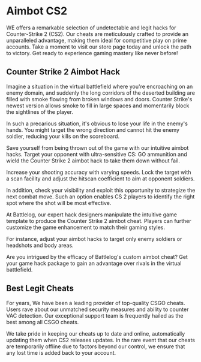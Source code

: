 # Aimbot CS2 
WE offers a remarkable selection of undetectable and legit hacks for Counter-Strike 2 (CS2). Our cheats are meticulously crafted to provide an unparalleled advantage, making them ideal for competitive play on prime accounts. Take a moment to visit our store page today and unlock the path to victory. Get ready to experience gaming mastery like never before!

## Counter Strike 2 Aimbot Hack
Imagine a situation in the virtual battlefield where you're encroaching on an enemy domain, and suddenly the long corridors of the deserted building are filled with smoke flowing from broken windows and doors. Counter Strike's newest version allows smoke to fill in large spaces and momentarily block the sightlines of the player.

In such a precarious situation, it's obvious to lose your life in the enemy's hands. You might target the wrong direction and cannot hit the enemy soldier, reducing your kills on the scoreboard.

Save yourself from being thrown out of the game with our intuitive aimbot hacks. Target your opponent with ultra-sensitive CS: GO ammunition and wield the Counter Strike 2 aimbot hack to take them down without fail.

Increase your shooting accuracy with varying speeds. Lock the target with a scan facility and adjust the hitscan coefficient to aim at opponent soldiers. 

In addition, check your visibility and exploit this opportunity to strategize the next combat move. Such an option enables CS 2 players to identify the right spot where the shot will be most effective.

At Battlelog, our expert hack designers manipulate the intuitive game template to produce the Counter Strike 2 aimbot cheat. Players can further customize the game enhancement to match their gaming styles.

For instance, adjust your aimbot hacks to target only enemy soldiers or headshots and body areas.

Are you intrigued by the efficacy of Battlelog's custom aimbot cheat? Get your game hack package to gain an advantage over rivals in the virtual battlefield.
## Best Legit Cheats
For years, We have been a leading provider of top-quality CSGO cheats. Users rave about our unmatched security measures and ability to counter VAC detection. Our exceptional support team is frequently hailed as the best among all CSGO cheats.

We take pride in keeping our cheats up to date and online, automatically updating them when CS2 releases updates. In the rare event that our cheats are temporarily offline due to factors beyond our control, we ensure that any lost time is added back to your account.
